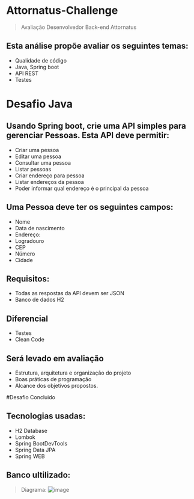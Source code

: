 # Attornatus-Challenge
> Avaliação Desenvolvedor Back-end Attornatus

## Esta análise propõe avaliar os seguintes temas: 
+ Qualidade de código
+ Java, Spring boot
+ API REST
+ Testes

# Desafio Java

## Usando Spring boot, crie uma API simples para gerenciar Pessoas. Esta API deve permitir:  
+ Criar uma pessoa
+ Editar uma pessoa
+ Consultar uma pessoa
+ Listar pessoas
+ Criar endereço para pessoa
+ Listar endereços da pessoa
+ Poder informar qual endereço é o principal da pessoa  

## Uma Pessoa deve ter os seguintes campos:  
+ Nome
+ Data de nascimento
+ Endereço:
+ Logradouro
+ CEP
+ Número
+ Cidade

## Requisitos:  
+ Todas as respostas da API devem ser JSON  
+ Banco de dados H2

## Diferencial
+ Testes
+ Clean Code
 
## Será levado em avaliação 
+ Estrutura, arquitetura e organização do projeto  
+ Boas práticas de programação  
+ Alcance dos objetivos propostos.

#Desafio Concluido

## Tecnologias usadas:
+ H2 Database
+ Lombok
+ Spring BootDevTools
+ Spring Data JPA
+ Spring WEB

## Banco ultilizado:
>Diagrama:
![image](https://user-images.githubusercontent.com/61746866/214711563-3ca47a94-ce31-4a0d-ae21-5f5b023c30a5.png)
